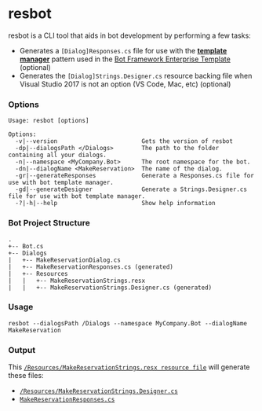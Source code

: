 # resbot

resbot is a CLI tool that aids in bot development by performing a few tasks:

 - Generates a `[Dialog]Responses.cs` file for use with the [__template manager__](https://docs.microsoft.com/en-us/azure/bot-service/bot-builder-enterprise-template-customize?view=azure-bot-service-4.0#adding-a-new-dialog) pattern used in the [Bot Framework Enterprise Template](https://docs.microsoft.com/en-us/azure/bot-service/bot-builder-enterprise-template-overview?view=azure-bot-service-4.0) (optional)
 - Generates the `[Dialog]Strings.Designer.cs` resource backing file when Visual Studio 2017 is not an option (VS Code, Mac, etc) (optional)

 ### Options

```
Usage: resbot [options]

Options:
  -v|--version                        Gets the version of resbot
  -dp|--dialogsPath </Dialogs>        The path to the folder containing all your dialogs.
  -n|--namespace <MyCompany.Bot>      The root namespace for the bot.
  -dn|--dialogName <MakeReservation>  The name of the dialog.
  -gr|--generateResponses             Generate a Responses.cs file for use with bot template manager.
  -gd|--generateDesigner              Generate a Strings.Designer.cs file for use with bot template manager.
  -?|-h|--help                        Show help information
```

### Bot Project Structure

```
.
+-- Bot.cs
+-- Dialogs
|   +-- MakeReservationDialog.cs
|   +-- MakeReservationResponses.cs (generated)
|   +-- Resources
|   |   +-- MakeReservationStrings.resx
|   |   +-- MakeReservationStrings.Designer.cs (generated)
```


### Usage

```
resbot --dialogsPath /Dialogs --namespace MyCompany.Bot --dialogName MakeReservation
```

### Output

This [`/Resources/MakeReservationStrings.resx resource file`](https://gist.github.com/rob-derosa/2ec378c3b312ee89b2e7c953d1d5e4c9) will generate these files:
  - [`/Resources/MakeReservationStrings.Designer.cs`](https://gist.github.com/rob-derosa/f9037cd372578441aaadd45538d957b6)
  - [`MakeReservationResponses.cs`](https://gist.github.com/rob-derosa/e8b9360bc79c90f67b6ba1f0dc32af61)
